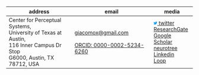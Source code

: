 
| address | email | media |
|--|--|--|
| Center for Perceptual Systems, <br>University of Texas at Austin, <br>116 Inner Campus Dr Stop <br>G6000, Austin, TX <br>78712, USA | <giacomox@gmail.com>  <br><br> [ORCID: 0000-0002-5234-6260](https://orcid.org/0000-0002-5234-6260?lang=en)|[<img src="/./figures/twitter.svg" width="10%"> twitter](https://twitter.com/GiacBenvenuti)<br>[ResearchGate](https://www.researchgate.net/profile/Giacomo_Benvenuti3)<br>[Google Scholar](https://scholar.google.com/citations?hl=it&view_op=list_works&gmla=AJsN-F72k1ICD1sc6UUs7NLxd7PgW5F5NlHtBdd4zlfD1NM3ozVAIalwWcMoZN3FtDK4xJhN2tS8O-ZFEce1oqh6aOcRREvb54X3Ogfuhz0JQDtvuB6yUfY&user=sdnYoa4AAAAJ)<br>[neurotree](https://neurotree.org/neurotree/tree.php?pid=760900)<br>[Linkedin](https://www.linkedin.com/in/giacomo-benvenuti-phd-1a62bb9/)<br>[Loop](https://loop.frontiersin.org/people/318644/overview) |
